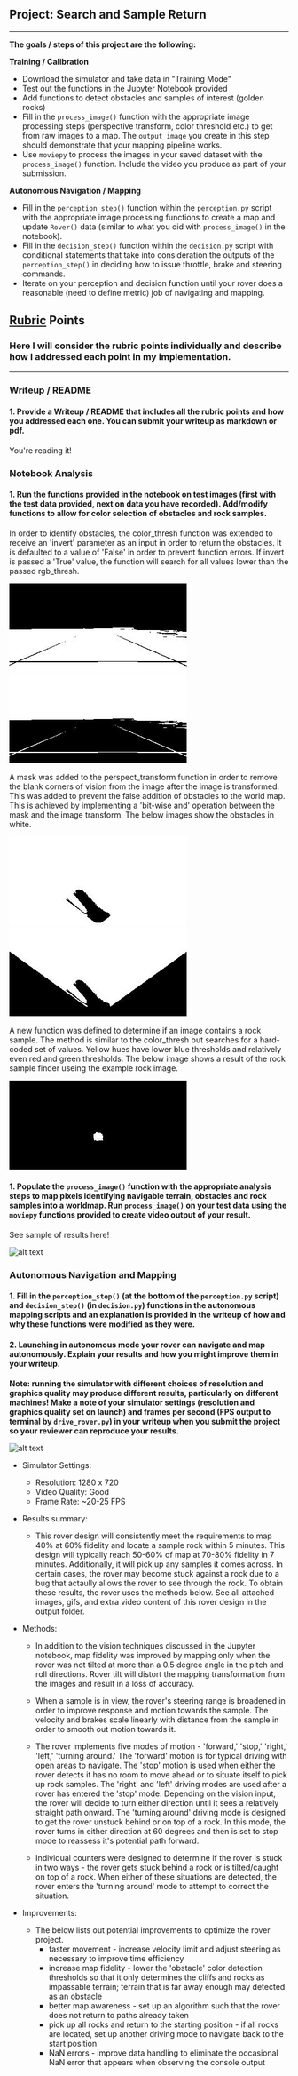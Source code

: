 ## Project: Search and Sample Return

---


**The goals / steps of this project are the following:**  

**Training / Calibration**  

* Download the simulator and take data in "Training Mode"
* Test out the functions in the Jupyter Notebook provided
* Add functions to detect obstacles and samples of interest (golden rocks)
* Fill in the `process_image()` function with the appropriate image processing steps (perspective transform, color threshold etc.) to get from raw images to a map.  The `output_image` you create in this step should demonstrate that your mapping pipeline works.
* Use `moviepy` to process the images in your saved dataset with the `process_image()` function.  Include the video you produce as part of your submission.

**Autonomous Navigation / Mapping**

* Fill in the `perception_step()` function within the `perception.py` script with the appropriate image processing functions to create a map and update `Rover()` data (similar to what you did with `process_image()` in the notebook). 
* Fill in the `decision_step()` function within the `decision.py` script with conditional statements that take into consideration the outputs of the `perception_step()` in deciding how to issue throttle, brake and steering commands. 
* Iterate on your perception and decision function until your rover does a reasonable (need to define metric) job of navigating and mapping.  

[//]: # (Image References)

[image1]: ./output/non_inverted_img.jpg
[image2]: ./output/inverted_img.jpg
[image3]: ./output/inverted_no_mask.jpg 
[image4]: ./output/inverted_with_mask.jpg
[image5]: ./output/rock_sample_finder.jpg
[image6]: ./output/process_image_video_as_gif.gif
[image7]: ./output/rover_sample.gif

## [Rubric](https://review.udacity.com/#!/rubrics/916/view) Points
### Here I will consider the rubric points individually and describe how I addressed each point in my implementation.  

---
### Writeup / README

#### 1. Provide a Writeup / README that includes all the rubric points and how you addressed each one.  You can submit your writeup as markdown or pdf.  

You're reading it!

### Notebook Analysis
#### 1. Run the functions provided in the notebook on test images (first with the test data provided, next on data you have recorded). Add/modify functions to allow for color selection of obstacles and rock samples.

In order to identify obstacles, the color_thresh function was extended to receive an 'invert' parameter as an input in order to return the obstacles. It is defaulted to a value of 'False' in order to prevent function errors. If invert is passed a 'True' value, the function will search for all values lower than the passed rgb_thresh.

![alt text][image1]     ![alt text][image2]

A mask was added to the perspect_transform function in order to remove the blank corners of vision from the image after the image is transformed. This was added to prevent the false addition of obstacles to the world map. This is achieved by implementing a 'bit-wise and' operation between the mask and the image transform. The below images show the obstacles in white.

![alt text][image3]     ![alt text][image4]

A new function was defined to determine if an image contains a rock sample. The method is similar to the color_thresh but searches for a hard-coded set of values. Yellow hues have lower blue thresholds and relatively even red and green thresholds. The below image shows a result of the rock sample finder useing the example rock image.

![alt text][image5]

#### 1. Populate the `process_image()` function with the appropriate analysis steps to map pixels identifying navigable terrain, obstacles and rock samples into a worldmap.  Run `process_image()` on your test data using the `moviepy` functions provided to create video output of your result. 

See sample of results here!

![alt text][image6]

### Autonomous Navigation and Mapping

#### 1. Fill in the `perception_step()` (at the bottom of the `perception.py` script) and `decision_step()` (in `decision.py`) functions in the autonomous mapping scripts and an explanation is provided in the writeup of how and why these functions were modified as they were.


#### 2. Launching in autonomous mode your rover can navigate and map autonomously.  Explain your results and how you might improve them in your writeup.  

**Note: running the simulator with different choices of resolution and graphics quality may produce different results, particularly on different machines!  Make a note of your simulator settings (resolution and graphics quality set on launch) and frames per second (FPS output to terminal by `drive_rover.py`) in your writeup when you submit the project so your reviewer can reproduce your results.**

![alt text][image7]

* Simulator Settings:

    * Resolution: 1280 x 720
    * Video Quality: Good
    * Frame Rate: ~20-25 FPS


* Results summary:

    * This rover design will consistently meet the requirements to map 40% at 60% fidelity and locate a sample rock within 5 minutes. This design will typically reach 50-60% of map at 70-80% fidelity in 7 minutes. Additionally, it will pick up any samples it comes across. In certain cases, the rover may become stuck against a rock due to a bug that actaully allows the rover to see through the rock. To obtain these results, the rover uses the methods below. See all attached images, gifs, and extra video content of this rover design in the output folder.


* Methods:

    * In addition to the vision techniques discussed in the Jupyter notebook, map fidelity was improved by mapping only when the rover was not tilted at more than a 0.5 degree angle in the pitch and roll directions. Rover tilt will distort the mapping transformation from the images and result in a loss of accuracy.

    * When a sample is in view, the rover's steering range is broadened in order to improve response and motion towards the sample. The velocity and brakes scale linearly with distance from the sample in order to smooth out motion towards it.

    * The rover implements five modes of motion - 'forward,' 'stop,' 'right,' 'left,' 'turning around.' The 'forward' motion is for typical driving with open areas to navigate. The 'stop' motion is used when either the rover detects it has no room to move ahead or to situate itself to pick up rock samples. The 'right' and 'left' driving modes are used after a rover has entered the 'stop' mode. Depending on the vision input, the rover will decide to turn either direction until it sees a relatively straight path onward. The 'turning around' driving mode is designed to get the rover unstuck behind or on top of a rock. In this mode, the rover turns in either direction at 60 degrees and then is set to stop mode to reassess it's potential path forward.
    
    * Individual counters were designed to determine if the rover is stuck in two ways - the rover gets stuck behind a rock or is tilted/caught on top of a rock. When either of these situations are detected, the rover enters the 'turning around' mode to attempt to correct the situation.


* Improvements:

    * The below lists out potential improvements to optimize the rover project.
        * faster movement - increase velocity limit and adjust steering as necessary to improve time efficiency
        * increase map fidelity - lower the 'obstacle' color detection thresholds so that it only determines the cliffs and rocks as impassable terrain; terrain that is far away enough may detected as an obstacle
        * better map awareness - set up an algorithm such that the rover does not return to paths already taken
        * pick up all rocks and return to the starting position - if all rocks are located, set up another driving mode to navigate back to the start position
        * NaN errors - improve data handling to eliminate the occasional NaN error that appears when observing the console output
